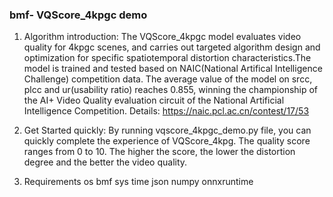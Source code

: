 ### bmf- VQScore_4kpgc demo

1. Algorithm introduction:
The VQScore_4kpgc model evaluates video quality for 4kpgc scenes, and carries out targeted algorithm design and optimization for specific spatiotemporal distortion characteristics.The model is trained and tested based on NAIC(National Artifical Intelligence Challenge) competition data. The average value of the model on srcc, plcc and ur(usability ratio) reaches 0.855, winning the championship of the AI+ Video Quality evaluation circuit of the National Artificial Intelligence Competition. Details: https://naic.pcl.ac.cn/contest/17/53

2. Get Started quickly:
By running vqscore_4kpgc_demo.py file, you can quickly complete the experience of VQScore_4kpg. The quality score ranges from 0 to 10. The higher the score, the lower the distortion degree and the better the video quality.

3. Requirements
    os
    bmf
    sys
    time
    json
    numpy
    onnxruntime